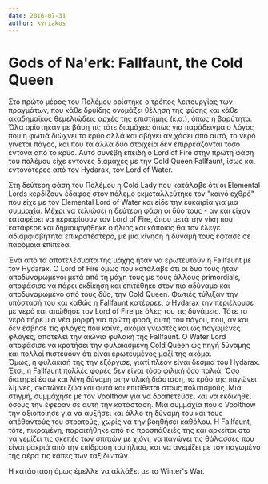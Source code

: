 ```yaml
---
date: 2016-07-31
author: kyriakos
---
```

# Gods of Na'erk: Fallfaunt, the Cold Queen

Στο πρώτο μέρος του Πολέμου ορίστηκε ο τρόπος λειτουργίας των πραγμάτων, που
κάθε δρυίδης ονομάζει θέληση της φύσης και κάθε ακαδημαϊκός θεμελιώδεις αρχές
της επιστήμης (κ.α.), όπως η βαρύτητα. Όλα ορίστηκαν με βάση τις τότε διαμάχες
όπως για παράδειγμα ο λόγος που η φωτιά διώχνει το κρύο αλλά και σβήνει αν
χάσει από αυτό, το νερό γινεται πάγος, και που τα άλλα δύο στοιχεία δεν
επιρρεάζονται τόσο έντονα από το κρύο. Αυτό συνέβη επειδή ο Lord of Fire στην
πρώτη φάση του πολέμου είχε έντονες διαμάχες με την Cold Queen Fallfaunt, ίσως
και εντονότερες από τον Hydarax, τον Lord of Water.

Στη δεύτερη φάση του Πολέμου η Cold Lady που κατάλαβε ότι οι Elemental Lords
κερδίζουν έδαφος στον πόλεμο εκμεταλλεύτηκε τον "κοινό εχθρό" που είχε με τον
Elemental Lord of Water και είδε την ευκαιρία για μια συμμαχία. Μέχρι να
τελιώσει η δεύτερη φάση οι δύο τους - αν και είχαν καταφέρει να περιορίσουν
τον Lord of Fire, όπου μετά την νίκη που κατάφερε και δημιουργήθηκε ο ήλιος
και κάποιος θα τον έλεγε αδιαμφισβήτητα επικρατέστερο, με μια κίνηση η δύναμή
τους έφτασε σε παρόμοια επίπεδα.

Ένα από τα αποτελέσματα της μάχης ήταν να ερωτευτούν η Fallfaunt με τον
Hydarax. Ο Lord of Fire όμως που κατάλαβε ότι οι δυο τους ήταν αποδυναμωμένοι
μετά από τη μάχη τους με τους άλλους primordials, αποφάσισε να πάρει εκδίκηση
και επιτέθηκε στον πιο αδύναμο και αποδυναμωμένο από τους δύο, την Cold Queen.
Φωτιές τύλιξαν την υπόστασή του και καθώς η Fallfaunt κατέρρεε, o Hydarax την
περιέλουσε με νερό και απώθησε τον Lord of Fire με όλες του τις δυνάμεις. Τότε
το νερό πήρε μια νέα μορφή για πρώτη φορά, αυτή του πάγου, που, αν και δεν
έσβησε τις φλόγες που καίνε, ακόμα γνωστές και ως παγωμένες φλόγες, αποτελεί
την αιώνια φυλακή της Fallfaunt. Ο Water Lord αποφάσισε να κρατήσει την
φυλακισμένη Cold Queen ως πηγή δύναμης και πολλοί πιστεύουν ότι είναι
ερωτευμένος μαζί της ακόμα.  
Όμως, η φυλάκισή της την εξόργισε, γιατί πλέον είναι δέσμια του Hydarax. Έτσι,
η Fallfaunt πολλές φορές δεν είναι τόσο φιλική όσο παλιά. Όσο διατηρεί έστω
και λίγη δύναμη στην υλική διάσταση, το κρύο της παγώνει λίμνες, σκοτώνει ζώα
και φυτά και επιτίθεται στους πολιτισμούς. Μια στιγμή, συμμάχησε με τον
Voolthow για να δραπετεύσει και να εκδικηθεί όσους την έφεραν σε αυτή την
κατάσταση. Μια συμμαχία που ο Voolthow την αξιοποίησε για να αυξήσει και άλλο
τη δύναμή του και τους απέθαντούς του στρατούς, χωρίς να την βοηθήσει καθόλου.
Η Fallfaunt, τότε, πικραμένη, παραιτήθηκε από τις προσπάθειές της και αρκείται
στο να γεμίζει τις σκεπές των σπιτιών με χιόνι, να παγώνει τις θάλασσες που
είναι μακριά από την επίδραση του ήλιου, και να ανεμίζει με τον παγωμένο της
αέρα τις κάπες των ταξιδιωτών.

Η κατάσταση όμως έμελλε να αλλάξει με το Winter's War.

